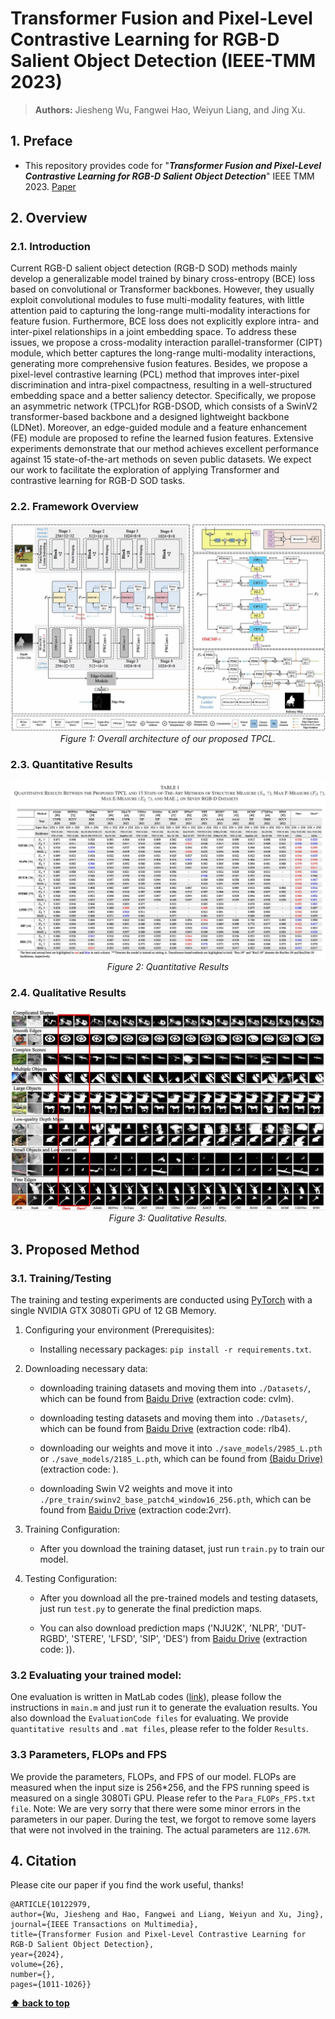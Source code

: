 # Transformer Fusion and Pixel-Level Contrastive Learning for RGB-D Salient Object Detection (IEEE-TMM 2023)

> **Authors:** 
> Jiesheng Wu,
> Fangwei Hao,
> Weiyun Liang,
> and Jing Xu.

## 1. Preface

- This repository provides code for "_**Transformer Fusion and Pixel-Level Contrastive Learning for RGB-D Salient Object Detection**_" IEEE TMM 2023. [Paper](https://ieeexplore.ieee.org/document/10122979) 


## 2. Overview

### 2.1. Introduction
Current RGB-D salient object detection (RGB-D SOD) methods mainly develop a generalizable model trained by binary cross-entropy (BCE) loss based on convolutional or Transformer backbones. However, they usually exploit convolutional modules to fuse multi-modality features, with little attention paid to capturing the long-range multi-modality interactions for feature fusion. Furthermore, BCE loss does not explicitly explore intra- and inter-pixel relationships in a joint embedding space. To address these issues, we propose a cross-modality interaction parallel-transformer (CIPT) module, which better captures the long-range multi-modality interactions, generating more comprehensive fusion features. Besides, we propose a pixel-level contrastive learning (PCL) method that improves inter-pixel discrimination and intra-pixel compactness, resulting in a well-structured embedding space and a better saliency detector. Specifically, we propose an asymmetric network (TPCL)for RGB-DSOD, which consists of a SwinV2 transformer-based backbone and a designed lightweight backbone (LDNet). Moreover, an edge-guided module and a feature enhancement (FE) module are proposed to refine the learned fusion features. Extensive experiments demonstrate that our method achieves excellent performance against 15 state-of-the-art methods on seven public datasets. We expect our work to facilitate the exploration of applying Transformer and contrastive learning for RGB-D SOD tasks.

### 2.2. Framework Overview

<p align="center">
    <img src="imgs/TPCL.jpg"/> <br />
    <em> 
    Figure 1: Overall architecture of our proposed TPCL. 
    </em>
</p>

### 2.3. Quantitative Results

<p align="center">
    <img src="imgs/results.jpg"/> <br />
    <em> 
    Figure 2: Quantitative Results
    </em>
</p>

### 2.4. Qualitative Results

<p align="center">
    <img src="imgs/vis.jpg"/> <br />
    <em> 
    Figure 3: Qualitative Results.
    </em>
</p>

## 3. Proposed Method

### 3.1. Training/Testing

The training and testing experiments are conducted using [PyTorch](https://github.com/pytorch/pytorch) with a single NVIDIA GTX 3080Ti GPU of 12 GB Memory.

1. Configuring your environment (Prerequisites):
       
    + Installing necessary packages: `pip install -r requirements.txt`.

1. Downloading necessary data:

    + downloading training datasets and moving them into `./Datasets/`, 
    which can be found from [Baidu Drive](https://pan.baidu.com/s/1wYghUqcUt4ptsgNtCs3umA)  (extraction code: cvlm).

    + downloading testing datasets and moving them into `./Datasets/`, 
    which can be found from [Baidu Drive](https://pan.baidu.com/s/1S7qUTEEQ3fiVknBzksSdnw) (extraction code: rlb4). 

    + downloading our weights and move it into `./save_models/2985_L.pth` or `./save_models/2185_L.pth`, 
    which can be found from [(Baidu Drive)]() (extraction code: ). 
    
    + downloading Swin V2 weights and move it into `./pre_train/swinv2_base_patch4_window16_256.pth`,
    which can be found from [Baidu Drive](https://pan.baidu.com/s/1a2CiC2ptNhysKpYXpP4vIw) (extraction code:2vrr). 

1. Training Configuration:

    + After you download the training dataset, just run `train.py` to train our model.


1. Testing Configuration:

    + After you download all the pre-trained models and testing datasets, just run `test.py` to generate the final prediction maps.
    
    + You can also download prediction maps ('NJU2K', 'NLPR', 'DUT-RGBD', 'STERE', 'LFSD', 'SIP', 'DES') from [Baidu Drive]() (extraction code: )).

### 3.2 Evaluating your trained model:

One evaluation is written in MatLab codes ([link](https://drive.google.com/file/d/1-fXbORnXNVfvm7uarXLX6w9PuVhs-25d/view?usp=sharing)), 
please follow the instructions in `main.m` and just run it to generate the evaluation results. You also download the `EvaluationCode files` for evaluating.
We provide `quantitative results` and `.mat files`, please refer to the folder `Results`.

### 3.3 Parameters, FLOPs and FPS

We provide the parameters, FLOPs, and FPS of our model. FLOPs are measured when the input size is 256*256, and the FPS running speed is measured on a single 3080Ti GPU. Please refer to the `Para_FLOPs_FPS.txt file`. Note: We are very sorry that there were some minor errors in the parameters in our paper. During the test, we forgot to remove some layers that were not involved in the training. The actual parameters are `112.67M`.

## 4. Citation

Please cite our paper if you find the work useful, thanks! 
	
	@ARTICLE{10122979,
    author={Wu, Jiesheng and Hao, Fangwei and Liang, Weiyun and Xu, Jing},
    journal={IEEE Transactions on Multimedia}, 
    title={Transformer Fusion and Pixel-Level Contrastive Learning for RGB-D Salient Object Detection}, 
    year={2024},
    volume={26},
    number={},
    pages={1011-1026}}
**[⬆ back to top](#1-preface)**
